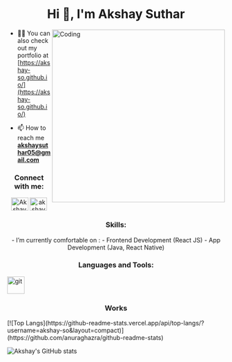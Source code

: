 

<h1 align="center">Hi 👋, I'm Akshay Suthar </h1>

<img align="right" alt="Coding" width="400" src="https://cdn.dribbble.com/users/2646423/screenshots/5507196/computer.gif">

- 👨‍💻 You can also check out my portfolio at [https://akshay-so.github.io/](https://akshay-so.github.io/)

- 📫 How to reach me **akshaysuthar05@gmail.com**


<h3 align="center">Connect with me:</h3>
<p align="center">
<a href="https://twitter.com/akshay-so" target="blank"><img align="center" src="https://cdn.jsdelivr.net/npm/simple-icons@3.0.1/icons/twitter.svg" alt="Akshay" height="30" width="40" /></a>
<a href="https://instagram.com/akshay151105" target="blank"><img align="center" src="https://cdn.jsdelivr.net/npm/simple-icons@3.0.1/icons/instagram.svg" alt="akshay" height="30" width="40" /></a>
</p>

<h3 align="center">Skills:</h3>
<p align="center">
 - I’m currently comfortable on : 
    - Frontend Development (React JS)
    - App Development (Java, React Native)
</p>

<h3 align="center">Languages and Tools:</h3>
<p align="center"> 

<a href="https://git-scm.com/" target="_blank"> <img src="https://www.vectorlogo.zone/logos/git-scm/git-scm-icon.svg" alt="git" width="40" height="40"/> </a> 
</p>
<h3 align="center">Works</h3>
[![Top Langs](https://github-readme-stats.vercel.app/api/top-langs/?username=akshay-so&layout=compact)](https://github.com/anuraghazra/github-readme-stats)


![Akshay's GitHub stats](https://github-readme-stats.vercel.app/api?username=akshay-so&hide=contribs,prs)

